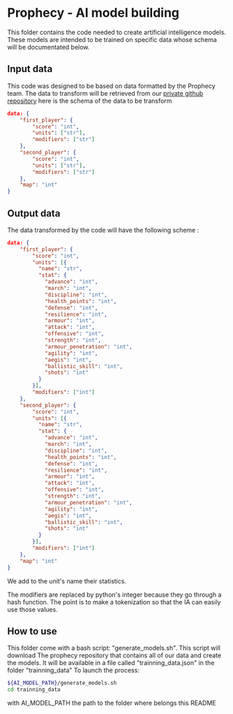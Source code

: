 # Prophecy - AI model building

This folder contains the code needed to create artificial intelligence models. These models are intended to be trained on specific data whose schema will be documentated below.

## Input data

This code was designed to be based on data formatted by the Prophecy team.
The data to transform will be retrieved from our [private github repository](https://github.com/Prophecy-eip/T9A-Records)
here is the schema of the data to be transform

```json
data: {
    "first_player": {
        "score": "int",
        "units": ["str"],
        "modifiers": ["str"]
    },
    "second_player": {
        "score": "int",
        "units": ["str"],
        "modifiers": ["str"]
    },
    "map": "int"
}
```

## Output data

The data transformed by the code will have the following scheme :

```json
data: {
    "first_player": {
        "score": "int",
        "units": [{
          "name": "str",
          "stat": {
            "advance": "int",
            "march": "int",
            "discipline": "int",
            "health_points": "int",
            "defense": "int",
            "resilience": "int",
            "armour": "int",
            "attack": "int",
            "offensive": "int",
            "strength": "int",
            "armour_penetration": "int",
            "agility": "int",
            "aegis": "int",
            "ballistic_skill": "int",
            "shots": "int"
          }
        }],
        "modifiers": ["int"]
    },
    "second_player": {
        "score": "int",
        "units": [{
          "name": "str",
          "stat": {
            "advance": "int",
            "march": "int",
            "discipline": "int",
            "health_points": "int",
            "defense": "int",
            "resilience": "int",
            "armour": "int",
            "attack": "int",
            "offensive": "int",
            "strength": "int",
            "armour_penetration": "int",
            "agility": "int",
            "aegis": "int",
            "ballistic_skill": "int",
            "shots": "int"
          }
        }],
        "modifiers": ["int"]
    },
    "map": "int"
}
```

We add to the unit's name their statistics.

The modifiers are replaced by python's integer because they go through a hash function. The point is to make a tokenization so that the IA can easily use those values.

## How to use

This folder come with a bash script: "generate_models.sh".
This script will download The prophecy repository that contains all of our data and create the models.
It will be available in a file called "trainning_data.json" in the folder "trainning_data"
To launch the process:

```bash
${AI_MODEL_PATH}/generate_models.sh
cd trainning_data
```

with AI_MODEL_PATH the path to the folder where belongs this README
